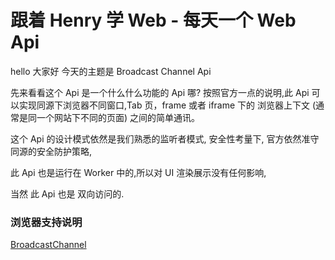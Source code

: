 # 跟着 Henry 学 Web - 每天一个 Web Api

hello 大家好 今天的主题是 Broadcast Channel Api

先来看看这个 Api 是一个什么什么功能的 Api 哪?
按照官方一点的说明,此 Api 可以实现同源下浏览器不同窗口,Tab 页，frame 或者 iframe 下的 浏览器上下文 (通常是同一个网站下不同的页面) 之间的简单通讯。

这个 Api 的设计模式依然是我们熟悉的监听者模式, 安全性考量下, 官方依然准守同源的安全防护策略,

此 Api 也是运行在 Worker 中的,所以对 UI 渲染展示没有任何影响,

当然 此 Api 也是 双向访问的.

### 浏览器支持说明

[BroadcastChannel](./support.png)
